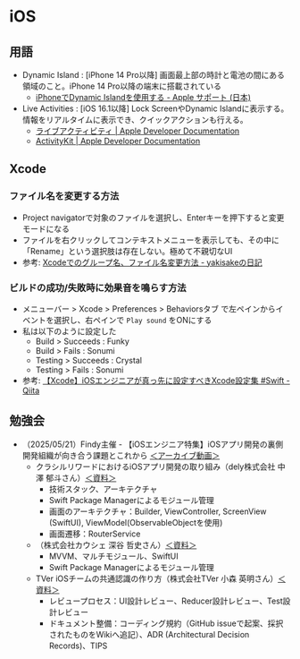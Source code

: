 # iOS

## 用語
- Dynamic Island : [iPhone 14 Pro以降] 画面最上部の時計と電池の間にある領域のこと。iPhone 14 Pro以降の端末に搭載されている
    - [iPhoneでDynamic Islandを使用する \- Apple サポート \(日本\)](https://support.apple.com/ja-jp/guide/iphone/iph28f50d10d/ios)
- Live Activities : [iOS 16.1以降] Lock ScreenやDynamic Islandに表示する。情報をリアルタイムに表示でき、クイックアクションも行える。
    - [ライブアクティビティ \| Apple Developer Documentation](https://developer.apple.com/jp/design/human-interface-guidelines/live-activities)
    - [ActivityKit \| Apple Developer Documentation](https://developer.apple.com/documentation/ActivityKit)


## Xcode

### ファイル名を変更する方法
- Project navigatorで対象のファイルを選択し、Enterキーを押下すると変更モードになる
- ファイルを右クリックしてコンテキストメニューを表示しても、その中に「Rename」という選択肢は存在しない。極めて不親切なUI
- 参考: [Xcodeでのグループ名、ファイル名変更方法 \- yakisakeの日記](https://yakisake.hatenablog.com/entry/Xcode%E3%81%A7%E3%81%AE%E3%82%B0%E3%83%AB%E3%83%BC%E3%83%97%E5%90%8D%E3%80%81%E3%83%95%E3%82%A1%E3%82%A4%E3%83%AB%E5%90%8D%E5%A4%89%E6%9B%B4%E6%96%B9%E6%B3%95)


### ビルドの成功/失敗時に効果音を鳴らす方法
- メニューバー > Xcode > Preferences > Behaviorsタブ で左ペインからイベントを選択し、右ペインで `Play sound` をONにする
- 私は以下のように設定した
    - Build > Succeeds : Funky
    - Build > Fails : Sonumi
    - Testing > Succeeds : Crystal
    - Testing > Fails : Sonumi
- 参考: [【Xcode】iOSエンジニアが真っ先に設定すべきXcode設定集 \#Swift \- Qiita](https://qiita.com/zrn-ns/items/8493413e55b7329c023a)


## 勉強会
- （2025/05/21）Findy主催 - 【iOSエンジニア特集】iOSアプリ開発の裏側 開発組織が向き合う課題とこれから [＜アーカイブ動画＞](https://findy-code.io/events/5twIvDRz5VkUF)
    - クラシルリワードにおけるiOSアプリ開発の取り組み（dely株式会社 中澤 郁斗さん）[＜資料＞](https://speakerdeck.com/funzin/kurasiruriwadoniokeru-iosapurikai-fa-noqu-rizu-mi)
        - 技術スタック、アーキテクチャ
        - Swift Package Managerによるモジュール管理
        - 画面のアーキテクチャ：Builder, ViewController, ScreenView (SwiftUI), ViewModel(ObservableObjectを使用)
        - 画面遷移：RouterService
    - （株式会社カウシェ 深谷 哲史さん）[＜資料＞](https://speakerdeck.com/akifumifukaya/20250521-findy-ios-tech-event-kauche)
        - MVVM、マルチモジュール、SwiftUI
        - Swift Package Managerによるモジュール管理
    - TVer iOSチームの共通認識の作り方（株式会社TVer 小森 英明さん）[＜資料＞](https://speakerdeck.com/techtver/tver-iostimunogong-tong-ren-shi-nozuo-rifang-findy-job-lt-iosapurikai-fa-noli-ce-kai-fa-zu-zhi-gaxiang-kihe-uke-ti-tokorekara)
        - レビュープロセス：UI設計レビュー、Reducer設計レビュー、Test設計レビュー
        - ドキュメント整備：コーディング規約（GitHub issueで起案、採択されたものをWikiへ追記）、ADR (Architectural Decision Records)、TIPS
